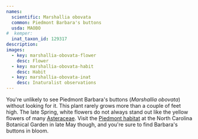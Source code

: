 ```yaml
---
names: 
  scientific: Marshallia obovata
  common: Piedmont Barbara's buttons
  usda: MAOBO
#  kemper: 
  inat_taxon_id: 129317
description: 
images:
  - key: marshallia-obovata-flower
    desc: Flower
  - key: marshallia-obovata-habit
    desc: Habit
  - key: marshallia-obovata-inat
    desc: Inaturalist observations
---
```


You're unlikely to see Piedmont Barbara's buttons (*Marshallia obovata*) without looking for it. This plant rarely grows more than a couple of feet high. The late Spring, white flowers do not always stand out like the yellow flowers of many [Asteraceae](https://en.wikipedia.org/wiki/Asteraceae). Visit the [Piedmont habitat](https://ncbg.unc.edu/wp-content/uploads/sites/963/2019/04/NCBG_MasterMap.pdf) at the North Carolina Botanical Garden in late May though, and you're sure to find Barbara's buttons in bloom.
